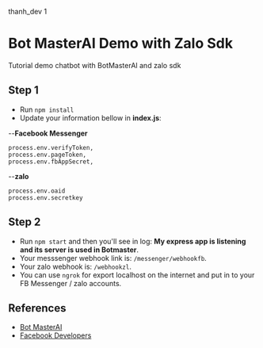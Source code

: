 thanh_dev 1
# Bot MasterAI Demo with Zalo Sdk
Tutorial demo chatbot with BotMasterAI and zalo sdk

## Step 1
- Run `npm install`
- Update your information bellow in **index.js**:

--**Facebook Messenger**
```
process.env.verifyToken,
process.env.pageToken,
process.env.fbAppSecret,
```
--**zalo**
```
process.env.oaid
process.env.secretkey
```
## Step 2
- Run `npm start` and then you'll see in log: **My express app is listening and its server is used in Botmaster**.
- Your messsenger webhook link is: `/messenger/webhookfb`. 
- Your zalo webhook is: `/webhookzl`.
- You can use `ngrok` for export localhost on the internet and put in to your FB Messenger / zalo accounts.

## References
- [Bot MasterAI](http://botmasterai.com/documentation/latest/)
- [Facebook Developers](http://developers.facebook.com)
